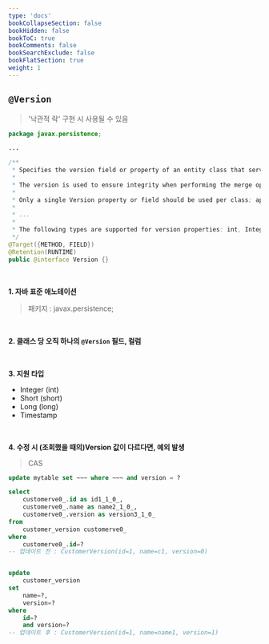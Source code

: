 ```yaml
---
type: 'docs'
bookCollapseSection: false
bookHidden: false
bookToC: true
bookComments: false
bookSearchExclude: false
bookFlatSection: true
weight: 1
---
```


## `@Version`

> '낙관적 락' 구현 시 사용될 수 있음

```java
package javax.persistence;

...

/**
 * Specifies the version field or property of an entity class that serves as its optimistic lock value.
 *
 * The version is used to ensure integrity when performing the merge operation and for optimistic concurrency control.
 *
 * Only a single Version property or field should be used per class; applications that use more than one Version property or field will not be portable.
 *
 * ...
 *
 * The following types are supported for version properties: int, Integer, short, Short, long, Long, java.sql.Timestamp.
 */
@Target({METHOD, FIELD})
@Retention(RUNTIME)
public @interface Version {}
```

<br>

**1. 자바 표준 애노테이션**

> 패키지 : javax.persistence;

<br>


**2. 클래스 당 오직 하나의 `@Version` 필드, 컬럼**

<br>

**3. 지원 타입**

- Integer (int)
- Short (short)
- Long (long)
- Timestamp

<br>

**4. 수정 시 (조회했을 때의)Version 값이 다르다면, 예외 발생**

> CAS

```sql
update mytable set ~~~ where ~~~ and version = ?
```

```sql
select
    customerve0_.id as id1_1_0_,
    customerve0_.name as name2_1_0_,
    customerve0_.version as version3_1_0_ 
from
    customer_version customerve0_ 
where
    customerve0_.id=?
-- 업데이트 전 : CustomerVersion(id=1, name=c1, version=0)


update
    customer_version 
set
    name=?,
    version=? 
where
    id=? 
    and version=?
-- 업데이트 후 : CustomerVersion(id=1, name=name1, version=1)
```
